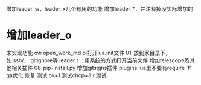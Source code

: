 增加leader_w，leader_x几个有用的功能
增加leader_*，并注释掉没实际增加的
# 增加leader_o
未实现功能
<leader>ow open_work_md
<leader>oi打开lua.init文件
01-放到家目录下，如.ssh/，.gitignore等
leader r .: 用系统的方式打开当前文件
增加telescope及其他相关插件
08-pip-install.py
增加gitsigns插件
plugins.lua里不要有require 'f'
<leader>ga优化 修复 测试 ok+1 测试chcp+3
<leader>r.测试
